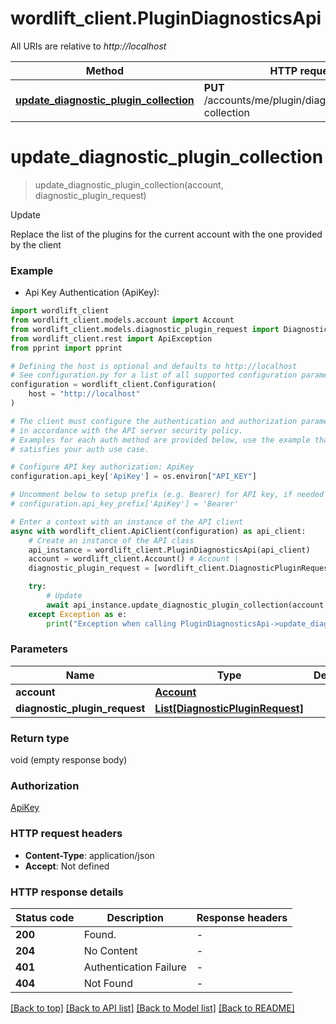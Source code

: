 # wordlift_client.PluginDiagnosticsApi

All URIs are relative to *http://localhost*

Method | HTTP request | Description
------------- | ------------- | -------------
[**update_diagnostic_plugin_collection**](PluginDiagnosticsApi.md#update_diagnostic_plugin_collection) | **PUT** /accounts/me/plugin/diagnostics/plugins-collection | Update


# **update_diagnostic_plugin_collection**
> update_diagnostic_plugin_collection(account, diagnostic_plugin_request)

Update

Replace the list of the plugins for the current account with the one provided by the client

### Example

* Api Key Authentication (ApiKey):

```python
import wordlift_client
from wordlift_client.models.account import Account
from wordlift_client.models.diagnostic_plugin_request import DiagnosticPluginRequest
from wordlift_client.rest import ApiException
from pprint import pprint

# Defining the host is optional and defaults to http://localhost
# See configuration.py for a list of all supported configuration parameters.
configuration = wordlift_client.Configuration(
    host = "http://localhost"
)

# The client must configure the authentication and authorization parameters
# in accordance with the API server security policy.
# Examples for each auth method are provided below, use the example that
# satisfies your auth use case.

# Configure API key authorization: ApiKey
configuration.api_key['ApiKey'] = os.environ["API_KEY"]

# Uncomment below to setup prefix (e.g. Bearer) for API key, if needed
# configuration.api_key_prefix['ApiKey'] = 'Bearer'

# Enter a context with an instance of the API client
async with wordlift_client.ApiClient(configuration) as api_client:
    # Create an instance of the API class
    api_instance = wordlift_client.PluginDiagnosticsApi(api_client)
    account = wordlift_client.Account() # Account | 
    diagnostic_plugin_request = [wordlift_client.DiagnosticPluginRequest()] # List[DiagnosticPluginRequest] | 

    try:
        # Update
        await api_instance.update_diagnostic_plugin_collection(account, diagnostic_plugin_request)
    except Exception as e:
        print("Exception when calling PluginDiagnosticsApi->update_diagnostic_plugin_collection: %s\n" % e)
```



### Parameters


Name | Type | Description  | Notes
------------- | ------------- | ------------- | -------------
 **account** | [**Account**](.md)|  | 
 **diagnostic_plugin_request** | [**List[DiagnosticPluginRequest]**](DiagnosticPluginRequest.md)|  | 

### Return type

void (empty response body)

### Authorization

[ApiKey](../README.md#ApiKey)

### HTTP request headers

 - **Content-Type**: application/json
 - **Accept**: Not defined

### HTTP response details

| Status code | Description | Response headers |
|-------------|-------------|------------------|
**200** | Found. |  -  |
**204** | No Content |  -  |
**401** | Authentication Failure |  -  |
**404** | Not Found |  -  |

[[Back to top]](#) [[Back to API list]](../README.md#documentation-for-api-endpoints) [[Back to Model list]](../README.md#documentation-for-models) [[Back to README]](../README.md)

